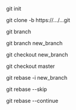 git init

git clone -b <branch> https://.../...git


git branch

git branch new_branch

git checkout new_branch

git checkout master

git rebase -i new_branch

git rebase --skip

git rebase --continue
